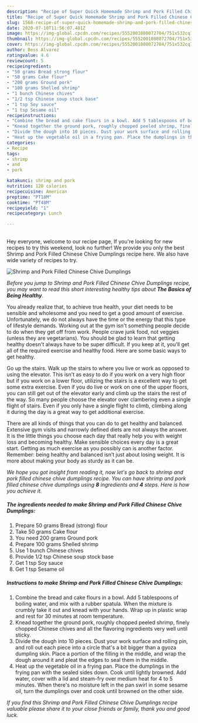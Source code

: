 ```yaml
---
description: "Recipe of Super Quick Homemade Shrimp and Pork Filled Chinese Chive Dumplings"
title: "Recipe of Super Quick Homemade Shrimp and Pork Filled Chinese Chive Dumplings"
slug: 1568-recipe-of-super-quick-homemade-shrimp-and-pork-filled-chinese-chive-dumplings
date: 2020-07-10T11:56:07.401Z
image: https://img-global.cpcdn.com/recipes/5552001808072704/751x532cq70/shrimp-and-pork-filled-chinese-chive-dumplings-recipe-main-photo.jpg
thumbnail: https://img-global.cpcdn.com/recipes/5552001808072704/751x532cq70/shrimp-and-pork-filled-chinese-chive-dumplings-recipe-main-photo.jpg
cover: https://img-global.cpcdn.com/recipes/5552001808072704/751x532cq70/shrimp-and-pork-filled-chinese-chive-dumplings-recipe-main-photo.jpg
author: Bess Alvarez
ratingvalue: 4.6
reviewcount: 5
recipeingredient:
- "50 grams Bread strong flour"
- "50 grams Cake flour"
- "200 grams Ground pork"
- "100 grams Shelled shrimp"
- "1 bunch Chinese chives"
- "1/2 tsp Chinese soup stock base"
- "1 tsp Soy sauce"
- "1 tsp Sesame oil"
recipeinstructions:
- "Combine the bread and cake flours in a bowl. Add 5 tablespoons of boiling water, and mix with a rubber spatula. When the mixture is crumbly take it out and knead with your hands. Wrap up in plastic wrap and rest for 30 minutes at room temperature."
- "Knead together the ground pork, roughly chopped peeled shrimp, finely chopped Chinese chives and all the flavoring ingredients very well until sticky."
- "Divide the dough into 10 pieces. Dust your work surface and rolling pin, and roll out each piece into a circle that&#39;s a bit bigger than a gyoza dumpling skin. Place a portion of the filling in the middle, and wrap the dough around it and pleat the edges to seal them in the middle."
- "Heat up the vegetable oil in a frying pan. Place the dumplings in the frying pan with the sealed sides down. Cook until lightly browned. Add water, cover with a lid and steam-fry over medium heat for 4 to 5 minutes. When there&#39;s no moisture left in the pan swirl in some sesame oil, turn the dumplings over and cook until browned on the other side."
categories:
- Recipe
tags:
- shrimp
- and
- pork

katakunci: shrimp and pork 
nutrition: 120 calories
recipecuisine: American
preptime: "PT18M"
cooktime: "PT48M"
recipeyield: "1"
recipecategory: Lunch

---
```

<br>
Hey everyone, welcome to our recipe page, If you're looking for new recipes to try this weekend, look no further! We provide you only the best Shrimp and Pork Filled Chinese Chive Dumplings recipe here. We also have wide variety of recipes to try.
<br>


![Shrimp and Pork Filled Chinese Chive Dumplings](https://img-global.cpcdn.com/recipes/5552001808072704/751x532cq70/shrimp-and-pork-filled-chinese-chive-dumplings-recipe-main-photo.jpg)

<i>Before you jump to Shrimp and Pork Filled Chinese Chive Dumplings recipe, you may want to read this short interesting healthy tips about <strong>The Basics of Being Healthy</strong>.</i>

You already realize that, to achieve true health, your diet needs to be sensible and wholesome and you need to get a good amount of exercise. Unfortunately, we do not always have the time or the energy that this type of lifestyle demands. Working out at the gym isn't something people decide to do when they get off from work. People crave junk food, not veggies (unless they are vegetarians). You should be glad to learn that getting healthy doesn't always have to be super difficult. If you keep at it, you'll get all of the required exercise and healthy food. Here are some basic ways to get healthy.

Go up the stairs. Walk up the stairs to where you live or work as opposed to using the elevator. This isn't as easy to do if you work on a very high floor but if you work on a lower floor, utilizing the stairs is a excellent way to get some extra exercise. Even if you do live or work on one of the upper floors, you can still get out of the elevator early and climb up the stairs the rest of the way. So many people choose the elevator over clambering even a single flight of stairs. Even if you only have a single flight to climb, climbing along it during the day is a great way to get additional exercise. 

There are all kinds of things that you can do to get healthy and balanced. Extensive gym visits and narrowly defined diets are not always the answer. It is the little things you choose each day that really help you with weight loss and becoming healthy. Make sensible choices every day is a great start. Getting as much exercise as you possibly can is another factor. Remember: being healthy and balanced isn’t just about losing weight. It is more about making your body as sturdy as it can be. 


<i>We hope you got insight from reading it, now let's go back to shrimp and pork filled chinese chive dumplings recipe. You can have shrimp and pork filled chinese chive dumplings using <strong>8</strong> ingredients and <strong>4</strong> steps. Here is how you achieve it.
</i>

##### The ingredients needed to make Shrimp and Pork Filled Chinese Chive Dumplings:

1. Prepare 50 grams Bread (strong) flour
1. Take 50 grams Cake flour
1. You need 200 grams Ground pork
1. Prepare 100 grams Shelled shrimp
1. Use 1 bunch Chinese chives
1. Provide 1/2 tsp Chinese soup stock base
1. Get 1 tsp Soy sauce
1. Get 1 tsp Sesame oil


##### Instructions to make Shrimp and Pork Filled Chinese Chive Dumplings:

1. Combine the bread and cake flours in a bowl. Add 5 tablespoons of boiling water, and mix with a rubber spatula. When the mixture is crumbly take it out and knead with your hands. Wrap up in plastic wrap and rest for 30 minutes at room temperature.
1. Knead together the ground pork, roughly chopped peeled shrimp, finely chopped Chinese chives and all the flavoring ingredients very well until sticky.
1. Divide the dough into 10 pieces. Dust your work surface and rolling pin, and roll out each piece into a circle that&#39;s a bit bigger than a gyoza dumpling skin. Place a portion of the filling in the middle, and wrap the dough around it and pleat the edges to seal them in the middle.
1. Heat up the vegetable oil in a frying pan. Place the dumplings in the frying pan with the sealed sides down. Cook until lightly browned. Add water, cover with a lid and steam-fry over medium heat for 4 to 5 minutes. When there&#39;s no moisture left in the pan swirl in some sesame oil, turn the dumplings over and cook until browned on the other side.


<i>If you find this Shrimp and Pork Filled Chinese Chive Dumplings recipe valuable please share it to your close friends or family, thank you and good luck.</i>
